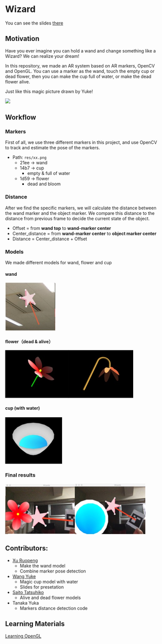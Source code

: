 # Wizard

You can see the slides [there](Wizard.pdf)
## Motivation
Have you ever imagine you can hold a wand and change something like a Wizard? We can realize your dream!

In this repository, we made an AR system based on AR markers, OpenCV and OpenGL. You can use a marker as the wand, touch the empty cup or dead flower, then you can make the cup full of water, or make the dead flower alive.
  
Just like this magic picture drawn by Yuke!

![](ideation.jpg)


## Workflow

### Markers
First of all, we use three different markers in this project, and use OpenCV to track and estimate the pose of the markers.
* Path: ``res/xx.png``
	* 21ee -> wand
	* 14b7 -> cup
	    * empty & full of water
	* 1d59 -> flower
	    * dead and bloom
  

### Distance
After we find the specific markers, we will calculate the distance between the wand marker and the object marker. We compare this distance to the distance from previous frame to decide the current state of the object.
* Offset = from **wand top** to **wand-marker center**
* Center_distance = from **wand-marker center** to **object marker center**
* Distance = Center_distance + Offset

### Models
We made different models for wand, flower and cup

#### wand
![](res/wand.jpg)

#### flower（dead & alive）
![](res/flower.jpg)

#### cup (with water)
![](res/cup.jpg)

### Final results
![](res/results.jpg)


## Contributors:  
* [Xu Ruopeng](https://github.com/Bigphess)
	* Make the wand model
	* Combine marker pose detection 
* [Wang Yuke](https://github.com/yukekeke)
	* Magic cup model with water
	* Slides for presetation
* [Saito Tatsuhiko](https://github.com/katzeallergie)
	* Alive and dead flower models
* Tanaka Yuka
	* Markers distance detection code  


## Learning Materials
[Learning OpenGL](https://learnopengl.com/Introduction)
